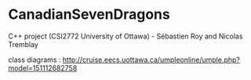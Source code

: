 # CanadianSevenDragons
C++ project (CSI2772 University of Ottawa) - Sébastien Roy and Nicolas Tremblay

class diagrams : http://cruise.eecs.uottawa.ca/umpleonline/umple.php?model=151112682758
